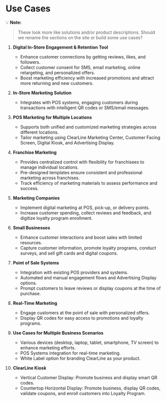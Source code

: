 # Use Cases

💡 **Note:**
> These look more like solutions and/or product descriptions. Should we rename the sections on the site or build some use cases?  


1. **Digital In-Store Engagement & Retention Tool**
   - Enhance customer connections by getting reviews, likes, and followers.
   - Collect customer consent for SMS, email marketing, online retargeting, and personalized offers.
   - Boost marketing efficiency with increased promotions and attract more returning and new customers.

2. **In-Store Marketing Solution**
   - Integrates with POS systems, engaging customers during transactions with intelligent QR codes or SMS/email messages.

3. **POS Marketing for Multiple Locations**
   - Supports both unified and customized marketing strategies across different locations.
   - Tailor marketing using ClearLine Marketing Center, Customer Facing Screen, Digital Kiosk, and Advertising Display.

4. **Franchise Marketing**
   - Provides centralized control with flexibility for franchisees to manage individual locations.
   - Pre-designed templates ensure consistent and professional marketing across franchises.
   - Track efficiency of marketing materials to assess performance and success.

5. **Marketing Companies**
   - Implement digital marketing at POS, pick-up, or delivery points.
   - Increase customer spending, collect reviews and feedback, and digitize loyalty program enrollment.

6. **Small Businesses**
   - Enhance customer interactions and boost sales with limited resources.
   - Capture customer information, promote loyalty programs, conduct surveys, and sell gift cards and digital coupons.

7. **Point of Sale Systems**
   - Integration with existing POS providers and systems.
   - Automated and manual engagement flows and Advertising Display options.
   - Prompt customers to leave reviews or display coupons at the time of purchase.

8. **Real-Time Marketing**
   - Engage customers at the point of sale with personalized offers.
   - Display QR codes for easy access to promotions and loyalty programs.

9. **Use Cases for Multiple Business Scenarios**
   - Various devices (desktop, laptop, tablet, smartphone, TV screen) to enhance marketing efforts.
   - POS Systems integration for real-time marketing.
   - White Label option for branding ClearLine as your product.

10. **ClearLine Kiosk**
    - Vertical Customer Display: Promote business and display smart QR codes.
    - Countertop Horizontal Display: Promote business, display QR codes, validate coupons, and enroll customers into Loyalty Program.
